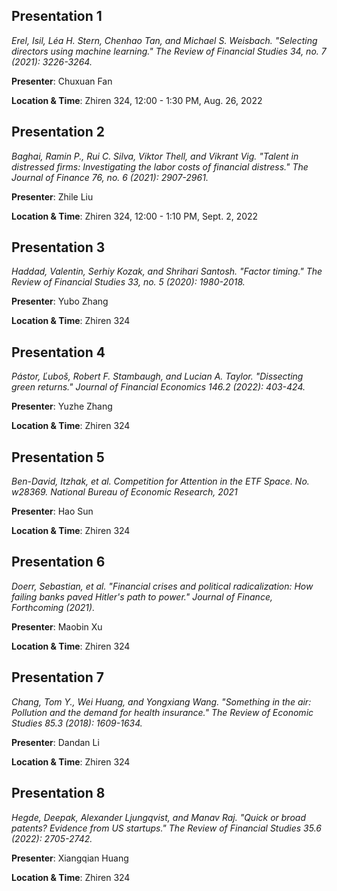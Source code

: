 
## Presentation 1

*Erel, Isil, Léa H. Stern, Chenhao Tan, and Michael S. Weisbach. "Selecting directors using machine learning." The Review of Financial Studies 34, no. 7 (2021): 3226-3264.*

**Presenter**: Chuxuan Fan 

**Location & Time**: Zhiren 324, 12:00 - 1:30 PM, Aug. 26, 2022


## Presentation 2
*Baghai, Ramin P., Rui C. Silva, Viktor Thell, and Vikrant Vig. "Talent in distressed firms: Investigating the labor costs of financial distress." The Journal of Finance 76, no. 6 (2021): 2907-2961.* 

**Presenter**: Zhile Liu 

**Location & Time**: Zhiren 324, 12:00 - 1:10 PM, Sept. 2, 2022


## Presentation 3

*Haddad, Valentin, Serhiy Kozak, and Shrihari Santosh. "Factor timing." The Review of Financial Studies 33, no. 5 (2020): 1980-2018.*

**Presenter**: Yubo Zhang

**Location & Time**: Zhiren 324


## Presentation 4

*Pástor, Ľuboš, Robert F. Stambaugh, and Lucian A. Taylor. "Dissecting green returns." Journal of Financial Economics 146.2 (2022): 403-424.*

**Presenter**: Yuzhe Zhang

**Location & Time**: Zhiren 324

## Presentation 5

*Ben-David, Itzhak, et al. Competition for Attention in the ETF Space. No. w28369. National Bureau of Economic Research, 2021*

**Presenter**: Hao Sun

**Location & Time**: Zhiren 324

## Presentation 6

*Doerr, Sebastian, et al. "Financial crises and political radicalization: How failing banks paved Hitler's path to power." Journal of Finance, Forthcoming (2021).*

**Presenter**: Maobin Xu

**Location & Time**: Zhiren 324

## Presentation 7

*Chang, Tom Y., Wei Huang, and Yongxiang Wang. "Something in the air: Pollution and the demand for health insurance." The Review of Economic Studies 85.3 (2018): 1609-1634.*

**Presenter**: Dandan Li

**Location & Time**: Zhiren 324

## Presentation 8

*Hegde, Deepak, Alexander Ljungqvist, and Manav Raj. "Quick or broad patents? Evidence from US startups." The Review of Financial Studies 35.6 (2022): 2705-2742.*

**Presenter**: Xiangqian Huang

**Location & Time**: Zhiren 324
